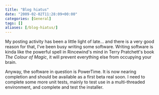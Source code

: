 ```yaml
---
title: "Blog hiatus"
date: "2009-02-02T11:28:09+00:00"
categories: [General]
tags: []
aliases: [/blog-hiatus/]
---
```


My posting activity has been a little light of late... and there is a very good reason for that, I've been busy writing some software. Writing software is kinda like the powerful spell in Rincewind's mind in Terry Pratchett's book <em>The Colour of Magic</em>, it will prevent everything else from occupying your brain.

Anyway, the software in question is PowerTime. It is now nearing completion and should be available as a first beta real soon. I need to complete some more unit tests, mainly to test use in a multi-threaded environment, and complete and test the installer.
